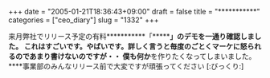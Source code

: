 +++
date = "2005-01-21T18:36:43+09:00"
draft = false
title = "***********"
categories = ["ceo_diary"]
slug = "1332"
+++

来月弊社でリリース予定の有料***********「*********」のデモを一通り確認しました。
これはすごいです。やばいです。詳しく言うと毎度のごとくマーケに怒られるのであまり書けないのですが・・
僕も何か****を作りたくなってしまいました。
****事業部のみんなリリース前で大変ですが頑張ってください
[:びっくり:]
